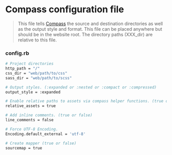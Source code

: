 # Compass configuration file
> This file tells [Compass](http://compass-style.org/) the source and
> destination directories as well as the output style and format. This file can 
> be placed anywhere but should be in the website root. The directory paths
> (XXX_dir) are relative to this file.

### config.rb
```bash
# Project directories
http_path = "/"
css_dir = "web/path/to/css"
sass_dir = "web/path/to/scss"

# Output styles. (:expanded or :nested or :compact or :compressed)
output_style = :expanded

# Enable relative paths to assets via compass helper functions. (true or false)
relative_assets = true

# Add inline comments. (true or false)
line_comments = false

# Force UTF-8 Encoding.
Encoding.default_external = 'utf-8'

# Create mapper (true or false)
sourcemap = true
```
